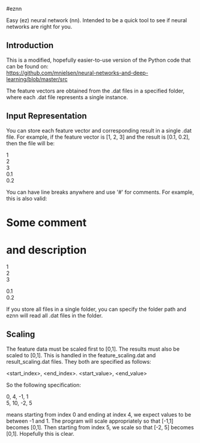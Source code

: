 #eznn

Easy (ez) neural network (nn). Intended to be a quick tool to see if neural networks are right for you.  

## Introduction

This is a modified, hopefully easier-to-use version of the Python code that 
can be found on:  
https://github.com/mnielsen/neural-networks-and-deep-learning/blob/master/src  

The feature vectors are obtained from the .dat files in a specified folder, 
where each .dat file represents a single instance.

## Input Representation

You can store each feature vector and corresponding result in a single 
.dat file. For example, if the feature vector is [1, 2, 3] and the result is 
[0.1, 0.2], then the file will be:  
  
1  
2  
3  
0.1  
0.2  
  
You can have line breaks anywhere and use '#' for comments. For example, this 
is also valid:  
  
# Some comment  
# and description  
1  
2  
3  
  
0.1  
0.2  
  
If you store all files in a single folder, you can specify the folder path and 
eznn will read all .dat files in the folder.  

## Scaling

The feature data must be scaled first to [0,1]. The results must also be scaled 
to [0,1]. This is handled in the feature_scaling.dat and result_scaling.dat 
files. They both are specified as follows:

<start_index>, <end_index>. <start_value>, <end_value>

So the following specification:  

0, 4, -1, 1  
5, 10, -2, 5  

means starting from index 0 and ending at index 4, we expect values to be 
between -1 and 1. 
The program will scale appropriately so that [-1,1] becomes [0,1]. 
Then starting from index 5, we scale so that [-2, 5] becomes [0,1]. 
Hopefully this is clear. 
